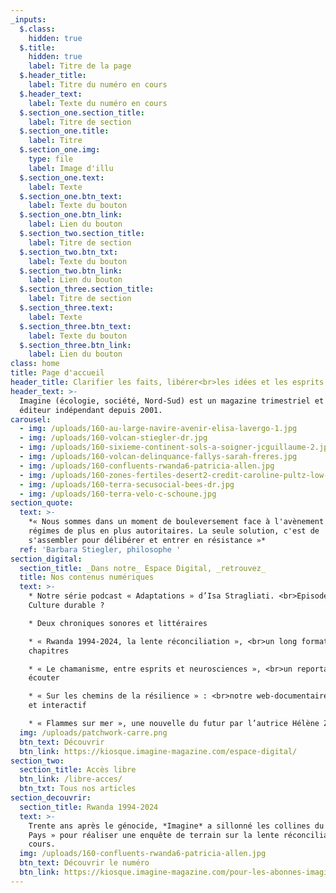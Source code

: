 ```yaml
---
_inputs:
  $.class:
    hidden: true
  $.title:
    hidden: true
    label: Titre de la page
  $.header_title:
    label: Titre du numéro en cours
  $.header_text:
    label: Texte du numéro en cours
  $.section_one.section_title:
    label: Titre de section
  $.section_one.title:
    label: Titre
  $.section_one.img:
    type: file
    label: Image d'illu
  $.section_one.text:
    label: Texte
  $.section_one.btn_text:
    label: Texte du bouton
  $.section_one.btn_link:
    label: Lien du bouton
  $.section_two.section_title:
    label: Titre de section
  $.section_two.btn_txt:
    label: Texte du bouton
  $.section_two.btn_link:
    label: Lien du bouton
  $.section_three.section_title:
    label: Titre de section
  $.section_three.text:
    label: Texte
  $.section_three.btn_text:
    label: Texte du bouton
  $.section_three.btn_link:
    label: Lien du bouton
class: home
title: Page d'accueil
header_title: Clarifier les faits, libérer<br>les idées et les esprits
header_text: >-
  Imagine (écologie, société, Nord-Sud) est un magazine trimestriel et un
  éditeur indépendant depuis 2001.
carousel:
  - img: /uploads/160-au-large-navire-avenir-elisa-lavergo-1.jpg
  - img: /uploads/160-volcan-stiegler-dr.jpg
  - img: /uploads/160-sixieme-continent-sols-a-soigner-jcguillaume-2.jpg
  - img: /uploads/160-volcan-delinquance-fallys-sarah-freres.jpg
  - img: /uploads/160-confluents-rwanda6-patricia-allen.jpg
  - img: /uploads/160-zones-fertiles-desert2-credit-caroline-pultz-low-tech-lab.jpg
  - img: /uploads/160-terra-secusocial-bees-dr.jpg
  - img: /uploads/160-terra-velo-c-schoune.jpg
section_quote:
  text: >-
    *« Nous sommes dans un moment de bouleversement face à l'avènement de
    régimes de plus en plus autoritaires. La seule solution, c'est de
    s'assembler pour délibérer et entrer en résistance »*
  ref: 'Barbara Stiegler, philosophe '
section_digital:
  section_title: _Dans notre_ Espace Digital, _retrouvez_
  title: Nos contenus numériques
  text: >-
    * Notre série podcast « Adaptations » d’Isa Stragliati. <br>Episode 3 :
    Culture durable ?

    * Deux chroniques sonores et littéraires

    * « Rwanda 1994-2024, la lente réconciliation », <br>un long format en six
    chapitres

    * « Le chamanisme, entre esprits et neurosciences », <br>un reportage à
    écouter

    * « Sur les chemins de la résilience » : <br>notre web-documentaire citoyen
    et interactif

    * « Flammes sur mer », une nouvelle du futur par l’autrice Hélène Zimmer
  img: /uploads/patchwork-carre.png
  btn_text: Découvrir
  btn_link: https://kiosque.imagine-magazine.com/espace-digital/
section_two:
  section_title: Accès libre
  btn_link: /libre-acces/
  btn_txt: Tous nos articles
section_decouvrir:
  section_title: Rwanda 1994-2024
  text: >-
    Trente ans après le génocide, *Imagine* a sillonné les collines du « Petit
    Pays » pour réaliser une enquête de terrain sur la lente réconciliation en
    cours.
  img: /uploads/160-confluents-rwanda6-patricia-allen.jpg
  btn_text: Découvrir le numéro
  btn_link: https://kiosque.imagine-magazine.com/pour-les-abonnes-imagine/
---
```

